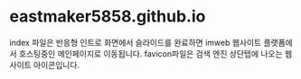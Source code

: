 # eastmaker5858.github.io

index 파일은 반응형 인트로 화면에서 슬라이드를 완료하면 imweb 웹사이트 플랫폼에서 호스팅중인 메인페이지로 이동됩니다.
favicon파일은 검색 엔진 상단탭에 나오는 웹사이트 아이콘입니다.
